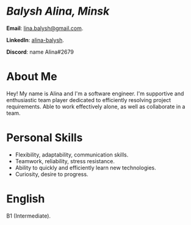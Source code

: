 # *Balysh Alina, Minsk*

**Email**: lina.balysh@gmail.com.

**LinkedIn**: [alina-balysh](https://www.linkedin.com/in/alina-balysh/).

**Discord**: name Alina#2679

# About Me

Hey! My name is Alina and I'm a software engineer. I'm supportive and enthusiastic team player dedicated to efficiently resolving project requirements. Able to work effectively alone, as well as collaborate in a team.

# Personal Skills

- Flexibility, adaptability, communication skills.
- Teamwork, reliability, stress resistance.
- Ability to quickly and efficiently learn new technologies. 
- Curiosity, desire to progress. 

# English

B1 (Intermediate).
